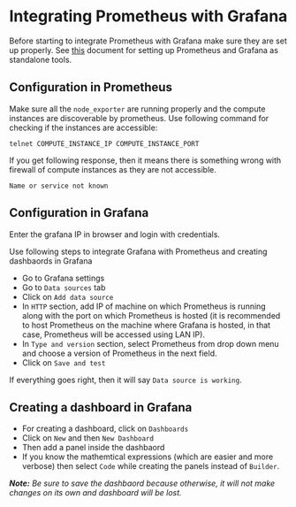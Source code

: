 # Integrating Prometheus with Grafana

Before starting to integrate Prometheus with Grafana make sure they are set up properly. See [this](/docs/Usage_Monitoring/Prometheus_Grafana.md) document for setting up Prometheus and Grafana as standalone tools.  

## Configuration in Prometheus

Make sure all the `node_exporter` are running properly and the compute instances are discoverable by prometheus. Use following command for checking if the instances are accessible:

```shell
telnet COMPUTE_INSTANCE_IP COMPUTE_INSTANCE_PORT
```

If you get following response, then it means there is something wrong with firewall of compute instances as they are not accessible.  

```shell
Name or service not known
```  

## Configuration in Grafana

Enter the grafana IP in browser and login with credentials.  

Use following steps to integrate Grafana with Prometheus and creating dashbaords in Grafana

- Go to Grafana settings
- Go to `Data sources` tab
- Click on `Add data source`
- In `HTTP` section, add IP of machine on which Prometheus is running along with the port on which Prometheus is hosted (it is recommended to host Prometheus on the machine where Grafana is hosted, in that case, Prometheus will be accessed using LAN IP).
- In `Type and version` section, select Prometheus from drop down menu and choose a version of Prometheus in the next field.
- Click on `Save and test`  

If everything goes right, then it will say `Data source is working`.  

## Creating a dashboard in Grafana

- For creating a dashboard, click on `Dashboards`
- Click on `New` and then `New Dashboard`
- Then add a panel inside the dashbaord
- If you know the mathemtical expressions (which are easier and more verbose) then select `Code` while creating the panels instead of `Builder`.

_**Note:** Be sure to save the dashbaord because otherwise, it will not make changes on its own and dashboard will be lost._

